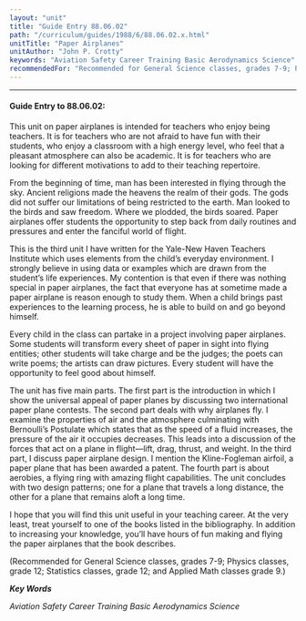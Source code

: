 ```yaml
---
layout: "unit"
title: "Guide Entry 88.06.02"
path: "/curriculum/guides/1988/6/88.06.02.x.html"
unitTitle: "Paper Airplanes"
unitAuthor: "John P. Crotty"
keywords: "Aviation Safety Career Training Basic Aerodynamics Science"
recommendedFor: "Recommended for General Science classes, grades 7-9; Physics classes, grade 12; Statistics classes, grade 12; and Applied Math classes grade 9."
---
```

<body>
<hr/>
<h4>
Guide Entry to 88.06.02:
</h4>
This unit on paper airplanes is intended for teachers who enjoy being teachers. It is for teachers who are not afraid to have fun with their students, who enjoy a classroom with a high energy level, who feel that a pleasant atmosphere can also be academic. It is for teachers who are looking for different motivations to add to their teaching repertoire.
<p>
From the beginning of time, man has been interested in flying through the sky. Ancient religions made the heavens the realm of their gods. The gods did not suffer our limitations of being restricted to the earth. Man looked to the birds and saw freedom. Where we plodded, the birds soared. Paper airplanes offer students the opportunity to step back from daily routines and pressures and enter the fanciful world of flight.
</p>
<p>
This is the third unit I have written for the Yale-New Haven Teachers Institute which uses elements from the child’s everyday environment. I strongly believe in using data or examples which are drawn from the student’s life experiences. My contention is that even if there was nothing special in paper airplanes, the fact that everyone has at sometime made a paper airplane is reason enough to study them. When a child brings past experiences to the learning process, he is able to build on and go beyond himself.
</p>
<p>
Every child in the class can partake in a project involving paper airplanes. Some students will transform every sheet of paper in sight into flying entities; other students will take charge and be the judges; the poets can write poems; the artists can draw pictures. Every student will have the opportunity to feel good about himself.
</p>
<p>
The unit has five main parts. The first part is the introduction in which I show the universal appeal of paper planes by discussing two international paper plane contests. The second part deals with why airplanes fly. I examine the properties of air and the atmosphere culminating with Bernoulli’s Postulate which states that as the speed of a fluid increases, the pressure of the air it occupies decreases. This leads into a discussion of the forces that act on a plane in flight—lift, drag, thrust, and weight. In the third part, I discuss paper airplane design. I mention the Kline-Fogleman airfoil, a paper plane that has been awarded a patent. The fourth part is about aerobies, a flying ring with amazing flight capabilities. The unit concludes with two design patterns; one for a plane that travels a long distance, the other for a plane that remains aloft a long time.
</p>
<p>
I hope that you will find this unit useful in your teaching career. At the very least, treat yourself to one of the books listed in the bibliography. In addition to increasing your knowledge, you’ll have hours of fun making and flying the paper airplanes that the book describes.
</p>
<p>
(Recommended for General Science classes, grades 7-9; Physics classes, grade 12; Statistics classes, grade 12; and Applied Math classes grade 9.)
</p>
<p>
<b>
<i>
Key Words
</i>
</b>
<br/>
</p>
<p>
<i>
Aviation Safety Career Training Basic Aerodynamics Science
</i>
</p>
</body>